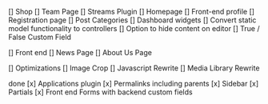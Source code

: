 [] Shop
[] Team Page
[] Streams Plugin
[] Homepage
[] Front-end profile
[] Registration page
[] Post Categories
[] Dashboard widgets
[] Convert static model functionality to controllers
[] Option to hide content on editor
[] True / False Custom Field

[] Front end
	[] News Page
	[] About Us Page

[] Optimizations
	[] Image Crop
	[] Javascript Rewrite
	[] Media Library Rewrite

done
[x] Applications plugin
[x] Permalinks including parents
[x] Sidebar
[x] Partials
[x] Front end Forms with backend custom fields